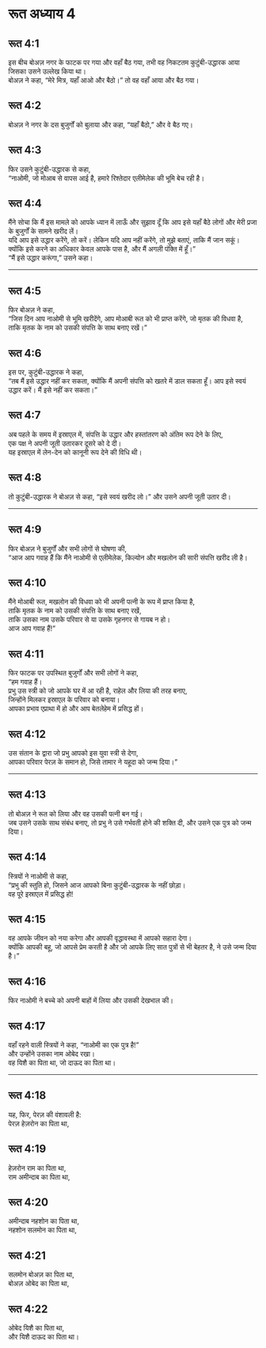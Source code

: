 # रूत अध्याय 4

## रूत 4:1

इस बीच बोअज़ नगर के फाटक पर गया और वहाँ बैठ गया, तभी वह निकटतम कुटुंबी-उद्धारक आया जिसका उसने उल्लेख किया था।  
बोअज़ ने कहा, “मेरे मित्र, यहाँ आओ और बैठो।” तो वह वहाँ आया और बैठ गया।

## रूत 4:2

बोअज़ ने नगर के दस बुजुर्गों को बुलाया और कहा, “यहाँ बैठो,” और वे बैठ गए।

## रूत 4:3

फिर उसने कुटुंबी-उद्धारक से कहा,  
“नाओमी, जो मोआब से वापस आई है, हमारे रिश्तेदार एलीमेलेक की भूमि बेच रही है।

## रूत 4:4

मैंने सोचा कि मैं इस मामले को आपके ध्यान में लाऊँ और सुझाव दूँ कि आप इसे यहाँ बैठे लोगों और मेरी प्रजा के बुजुर्गों के सामने खरीद लें।  
यदि आप इसे उद्धार करेंगे, तो करें। लेकिन यदि आप नहीं करेंगे, तो मुझे बताएं, ताकि मैं जान सकूं।  
क्योंकि इसे करने का अधिकार केवल आपके पास है, और मैं अगली पंक्ति में हूँ।”  
“मैं इसे उद्धार करूंगा,” उसने कहा।

---

## रूत 4:5

फिर बोअज़ ने कहा,  
“जिस दिन आप नाओमी से भूमि खरीदेंगे, आप मोआबी रूत को भी प्राप्त करेंगे, जो मृतक की विधवा है,  
ताकि मृतक के नाम को उसकी संपत्ति के साथ बनाए रखें।”

## रूत 4:6

इस पर, कुटुंबी-उद्धारक ने कहा,  
“तब मैं इसे उद्धार नहीं कर सकता, क्योंकि मैं अपनी संपत्ति को खतरे में डाल सकता हूँ। आप इसे स्वयं उद्धार करें। मैं इसे नहीं कर सकता।”

## रूत 4:7

अब पहले के समय में इस्राएल में, संपत्ति के उद्धार और हस्तांतरण को अंतिम रूप देने के लिए,  
एक पक्ष ने अपनी जूती उतारकर दूसरे को दे दी।  
यह इस्राएल में लेन-देन को कानूनी रूप देने की विधि थी।

## रूत 4:8

तो कुटुंबी-उद्धारक ने बोअज़ से कहा, “इसे स्वयं खरीद लो।” और उसने अपनी जूती उतार दी।

---

## रूत 4:9

फिर बोअज़ ने बुजुर्गों और सभी लोगों से घोषणा की,  
“आज आप गवाह हैं कि मैंने नाओमी से एलीमेलेक, किल्योन और मखलोन की सारी संपत्ति खरीद ली है।

## रूत 4:10

मैंने मोआबी रूत, मखलोन की विधवा को भी अपनी पत्नी के रूप में प्राप्त किया है,  
ताकि मृतक के नाम को उसकी संपत्ति के साथ बनाए रखें,  
ताकि उसका नाम उसके परिवार से या उसके गृहनगर से गायब न हो।  
आज आप गवाह हैं!”

## रूत 4:11

फिर फाटक पर उपस्थित बुजुर्गों और सभी लोगों ने कहा,  
“हम गवाह हैं।  
प्रभु उस स्त्री को जो आपके घर में आ रही है, राहेल और लिया की तरह बनाए,  
जिन्होंने मिलकर इस्राएल के परिवार को बनाया।  
आपका प्रभाव एप्राथा में हो और आप बेतलेहेम में प्रसिद्ध हों।

## रूत 4:12

उस संतान के द्वारा जो प्रभु आपको इस युवा स्त्री से देगा,  
आपका परिवार पेरज़ के समान हो, जिसे तामार ने यहूदा को जन्म दिया।”

---

## रूत 4:13

तो बोअज़ ने रूत को लिया और वह उसकी पत्नी बन गई।  
जब उसने उसके साथ संबंध बनाए, तो प्रभु ने उसे गर्भवती होने की शक्ति दी, और उसने एक पुत्र को जन्म दिया।

## रूत 4:14

स्त्रियों ने नाओमी से कहा,  
“प्रभु की स्तुति हो, जिसने आज आपको बिना कुटुंबी-उद्धारक के नहीं छोड़ा।  
वह पूरे इस्राएल में प्रसिद्ध हो!

## रूत 4:15

वह आपके जीवन को नया करेगा और आपकी वृद्धावस्था में आपको सहारा देगा।  
क्योंकि आपकी बहू, जो आपसे प्रेम करती है और जो आपके लिए सात पुत्रों से भी बेहतर है, ने उसे जन्म दिया है।”

## रूत 4:16

फिर नाओमी ने बच्चे को अपनी बाहों में लिया और उसकी देखभाल की।

## रूत 4:17

वहाँ रहने वाली स्त्रियों ने कहा, “नाओमी का एक पुत्र है!”  
और उन्होंने उसका नाम ओबेद रखा।  
वह यिशै का पिता था, जो दाऊद का पिता था।

---

## रूत 4:18

यह, फिर, पेरज़ की वंशावली है:  
पेरज़ हेज़रोन का पिता था,

## रूत 4:19

हेज़रोन राम का पिता था,  
राम अमीन्दाब का पिता था,

## रूत 4:20

अमीन्दाब नहशोन का पिता था,  
नहशोन सलमोन का पिता था,

## रूत 4:21

सलमोन बोअज़ का पिता था,  
बोअज़ ओबेद का पिता था,

## रूत 4:22

ओबेद यिशै का पिता था,  
और यिशै दाऊद का पिता था।
